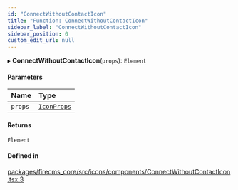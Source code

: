 ```yaml
---
id: "ConnectWithoutContactIcon"
title: "Function: ConnectWithoutContactIcon"
sidebar_label: "ConnectWithoutContactIcon"
sidebar_position: 0
custom_edit_url: null
---
```


▸ **ConnectWithoutContactIcon**(`props`): `Element`

#### Parameters

| Name | Type |
| :------ | :------ |
| `props` | [`IconProps`](../types/IconProps.md) |

#### Returns

`Element`

#### Defined in

[packages/firecms_core/src/icons/components/ConnectWithoutContactIcon.tsx:3](https://github.com/FireCMSco/firecms/blob/d45f3739/packages/firecms_core/src/icons/components/ConnectWithoutContactIcon.tsx#L3)
